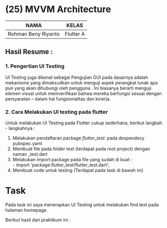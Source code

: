 # (25) MVVM Architecture
| NAMA |  KELAS
|--|--|
| Rohman Beny Riyanto  |  Flutter A

## Hasil Resume :

### 1. Pengertian UI Testing
UI Testing juga dikenal sebagai Pengujian GUI pada dasarnya adalah mekanisme yang dimaksudkan untuk menguji aspek perangkat lunak apa pun yang akan dihubungi oleh pengguna . Ini biasanya berarti menguji elemen visual untuk memverifikasi bahwa mereka berfungsi sesuai dengan persyaratan – dalam hal fungsionalitas dan kinerja.

### 2.  Cara Melakukan UI testing pada flutter
Untuk melakukan UI Testing pada Flutter cukup sederhana, berikut langkah - langkahnya :

1. Melakukan pendaftaran package *flutter_test:* pada despendecy pubspec.yaml
2. Membuat file pada folder test (terdapat pada root project) dengan naman _test.dart
3. Melakukan import package pada file yang sudah di buat : 
   <br>- import 'package:flutter_test/flutter_test.dart';
4. Membuat code untuk testing (Terdapat pada task di bawah ini)

# Task
Pada task ini saya menerapkan UI Testing untuk melakukan find.text pada halaman homepage.

Berikut hasil dari praktikum ini :

[]()<br>
[]()